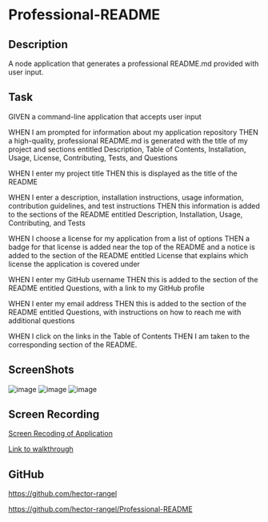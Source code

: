 # Professional-README
## Description
A node application that generates a professional README.md provided with user input.
## Task
GIVEN a command-line application that accepts user input

WHEN I am prompted for information about my application repository
THEN a high-quality, professional README.md is generated with the title of my project and sections entitled Description, Table of Contents, Installation, Usage, License, Contributing, Tests, and Questions

WHEN I enter my project title
THEN this is displayed as the title of the README

WHEN I enter a description, installation instructions, usage information, contribution guidelines, and test instructions
THEN this information is added to the sections of the README entitled Description, Installation, Usage, Contributing, and Tests

WHEN I choose a license for my application from a list of options
THEN a badge for that license is added near the top of the README and a notice is added to the section of the README entitled License that explains which license the application is covered under

WHEN I enter my GitHub username
THEN this is added to the section of the README entitled Questions, with a link to my GitHub profile

WHEN I enter my email address
THEN this is added to the section of the README entitled Questions, with instructions on how to reach me with additional questions

WHEN I click on the links in the Table of Contents
THEN I am taken to the corresponding section of the README.
## ScreenShots
![image](https://user-images.githubusercontent.com/79381847/119284482-6cbb3a80-bc05-11eb-90c4-5cf4ded9e181.png)
![image](https://user-images.githubusercontent.com/79381847/119284525-86f51880-bc05-11eb-8b7f-41de1b929cd8.png)
![image](https://user-images.githubusercontent.com/79381847/119284544-983e2500-bc05-11eb-8f13-4aff32ceaff3.png)
## Screen Recording
[Screen Recoding of Application](./assets/Readme.gif)

[Link to walkthrough](https://drive.google.com/file/d/1qERWq_xP3cyGtdi465ZH16w5tkgUCU0Q/view)
## GitHub 
https://github.com/hector-rangel

https://github.com/hector-rangel/Professional-README

